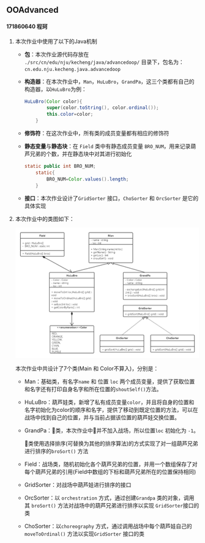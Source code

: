 ## OOAdvanced

#### 171860640 程珂

1. 本次作业中使用了以下的Java机制

   - **包**：本次作业源代码存放在 `./src/cn/edu/nju/kecheng/java/advancedoop/` 目录下，包名为：`cn.edu.nju.kecheng.java.advancedoop`

   - **构造器**：在本次作业中，`Man`，`HuLuBro`，`GrandPa`，这三个类都有自己的构造器，以`HuLuBro`为例：

     ```java
     HuLuBro(Color color){
             super(color.toString(), color.ordinal());
             this.color=color;
         }
     ```

   - **修饰符**：在这次作业中，所有类的成员变量都有相应的修饰符

   - **静态变量**与**静态块**：在 `Field` 类中有静态成员变量 `BRO_NUM`，用来记录葫芦兄弟的个数，并在静态块中对其进行初始化

     ```java
     static public int BRO_NUM;
         static{
             BRO_NUM=Color.values().length;
         }
     ```

   - **接口**：本次作业设计了`GridSorter` 接口，`ChoSorter` 和 `OrcSorter` 是它的具体实现

2. 本次作业中的类图如下：

   <img src="./ClassDiagram.png" style="zoom: 80%;" />

   本次作业中共设计了7个类(Main 和 Color不算入)，分别是：

   - Man：基础类，有名字`name` 和 位置 `loc` 两个成员变量，提供了获取位置和名字还有打印自身名字和所在位置的`shoutSelf()`方法。

   - HuLuBro：葫芦娃类，新增了私有成员变量`color`，并且将自身的位置和名字初始化为color的顺序和名字，提供了移动到既定位置的方法，可以在战场中找到自己的位置，并与当前占据该位置的葫芦娃交换位置。

   - GrandPa：👴类，本次作业中👴并不加入战场，所以位置`loc` 初始化为 `-1`。

     ​					👴类使用选择排序(可替换为其他的排序算法)的方式实现了对一组葫芦兄弟进行排序的`broSort()` 方法

   - Field：战场类，随机初始化各个葫芦兄弟的位置，并用一个数组保存了对每个葫芦兄弟的引用(Field中数组的下标和葫芦兄弟所在的位置保持相同)

   - GridSorter：对战场中葫芦娃进行排序的接口

   - OrcSorter：以 `orchestration` 方式，通过创建`Grandpa` 类的对象，调用其 `broSort()` 方法对战场中的葫芦兄弟进行排序以实现 `GridSorter`接口的类

   - ChoSorter：以`choreography` 方式，通过调用战场中每个葫芦娃自己的 `moveToOrdinal()` 方法以实现`GridSorter` 接口的类





